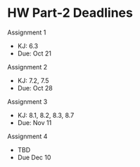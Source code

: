 # HW Part-2 Deadlines

Assignment 1 
- KJ: 6.3
- Due: Oct 21

Assignment 2
- KJ:  7.2, 7.5
- Due: Oct 28

Assignment 3
- KJ: 8.1, 8.2, 8.3, 8.7
- Due: Nov 11

Assignment 4
- TBD
- Due Dec 10
